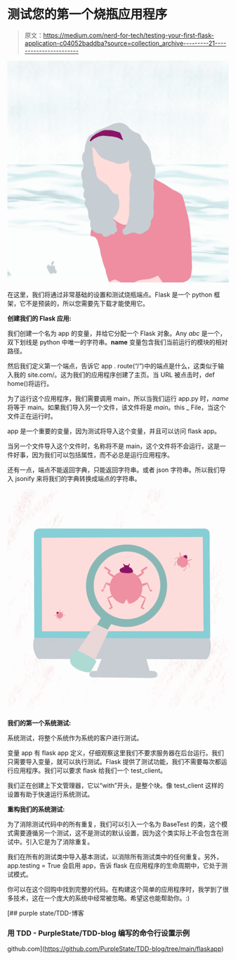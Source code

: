 # 测试您的第一个烧瓶应用程序

> 原文：<https://medium.com/nerd-for-tech/testing-your-first-flask-application-c04052baddba?source=collection_archive---------21----------------------->

![](img/da8f389bd5ef7325c084ebb0665bc0fd.png)

在这里，我们将通过非常基础的设置和测试烧瓶端点。Flask 是一个 python 框架，它不是预装的，所以您需要先下载才能使用它。

**创建我们的 Flask 应用:**

我们创建一个名为 app 的变量，并给它分配一个 Flask 对象。Any _abc_ 是一个，双下划线是 python 中唯一的字符串。__name__ 变量包含我们当前运行的模块的相对路径。

然后我们定义第一个端点，告诉它 app . route(“/”)中的端点是什么，这类似于输入我的 site.com/。这为我们的应用程序创建了主页。当 URL 被点击时，def home()将运行。

为了运行这个应用程序，我们需要调用 main，所以当我们运行 app.py 时，_name_ 将等于 main。如果我们导入另一个文件，该文件将是 _main_。this _ File，当这个文件正在运行时。

app 是一个重要的变量，因为测试将导入这个变量，并且可以访问 flask app。

当另一个文件导入这个文件时，名称将不是 main，这个文件将不会运行，这是一件好事，因为我们可以包括属性，而不必总是运行应用程序。

还有一点，端点不能返回字典，只能返回字符串。或者 json 字符串。所以我们导入 jsonify 来将我们的字典转换成端点的字符串。

![](img/685ab029afeddaea4425b306436f562d.png)

**我们的第一个系统测试:**

系统测试，将整个系统作为系统的客户进行测试。

变量 app 有 flask app 定义，仔细观察这里我们不要求服务器在后台运行。我们只需要导入变量，就可以执行测试。Flask 提供了测试功能，我们不需要每次都运行应用程序。我们可以要求 flask 给我们一个 test_client。

我们正在创建上下文管理器，它以“with”开头，是整个块。像 test_client 这样的设置有助于快速运行系统测试。

**重构我们的系统测试:**

为了消除测试代码中的所有重复，我们可以引入一个名为 BaseTest 的类，这个模式需要遵循另一个测试，这不是测试的默认设置，因为这个类实际上不会包含在测试中。引入它是为了消除重复。

我们在所有的测试类中导入基本测试，以消除所有测试类中的任何重复。另外，app.testing = True 会启用 app，告诉 flask 在应用程序的生命周期中，它处于测试模式。

你可以在这个回购中找到完整的代码。在构建这个简单的应用程序时，我学到了很多技术，这在一个庞大的系统中经常被忽略。希望这也能帮助你。:)

[](https://github.com/PurpleState/TDD-blog/tree/main/flaskapp) [## purple state/TDD-博客

### 用 TDD - PurpleState/TDD-blog 编写的命令行设置示例

github.com](https://github.com/PurpleState/TDD-blog/tree/main/flaskapp)